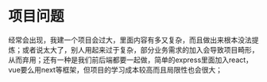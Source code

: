 # 项目问题

经常会出现，我建一个项目会过大，里面内容有多又复杂，而且做出来根本没法提炼；或者说太大了，别人用起来过于复杂，部分业务需求的加入会导致项目畸形，从而弃用；还有一种是我们前后端都要一起做，简单的express里面加入react，vue要么用next等框架，但项目的学习成本较高而且局限性也会很大；



